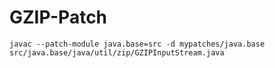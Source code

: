 # GZIP-Patch
```
javac --patch-module java.base=src -d mypatches/java.base src/java.base/java/util/zip/GZIPInputStream.java
```
